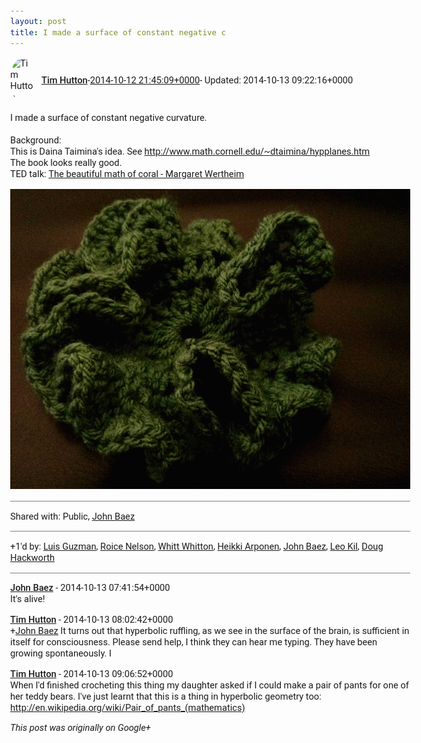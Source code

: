 ```yaml
---
layout: post
title: I made a surface of constant negative c
---
```


<html><head><meta charset="utf-8"><title>I made a surface of constant negative curvature.&lt;br&gt;&lt;br&gt;Background:&lt;br&gt;This i...</title><style>body {font: 11pt Roboto, Arial, sans-serif; max-width: 640px; margin: 24px;}.author-photo {border-radius: 50%; margin-right: 10px; width: 40px;}.author {font-weight: 500;}.main-content {margin: 15px 0 15px;}.post-title {font-weight: bold;}.location {display: block; margin-top: 15px;}.location img {float: left; margin-right: 5px; width: 20px;}.media-link {display: inline-block; max-width: 100%; vertical-align: top;}.media-link p {margin-top: 5px; max-height: 4em; overflow: scroll;}.media {max-height: 100vh; max-width: 100%;}.video-placeholder {background: black; display: flex; height: 300px; max-width: 100%; width: 640px;}.play-icon {border-bottom: 30px solid transparent; border-left: 50px solid white; border-top: 30px solid transparent; color: white; margin: auto;}.album {max-height: 800px; overflow: scroll; width: calc(100vw - 48px);}.album .media-link {margin-right: 5px; max-width: 250px;}.album .media {max-height: 250px;}.link-embed {border-top: 1px solid lightgrey; display: block; margin-top: 20px;}.link-embed img {max-width: 100%;}.inline-link-embed {display: block;}.inline-link-embed img {vertical-align: middle;}.link-title {display: inline-block; font-size: medium; font-weight: 300; padding-left: 1em;}.reshare-attribution {display: block; font-weight: bold; margin-bottom: 10px;}.poll-image {margin-bottom: 5px; max-height: 300px; max-width: 500px;}.poll-choice {align-items: center; display: flex; margin-bottom: 5px; max-width: 500px;}.poll-choice-percentage {background-color: lightblue; height: 100%; left: 0; position: absolute; z-index: -1;}.poll-choice-selected {margin-right: 5px;}.poll-choice-results {border: 1px solid lightgray; border-radius: 5px; display: flex; line-height: 40px; overflow: hidden; padding: 0 8px; position: relative;}.poll-choice-results, .poll-choice-description {flex-grow: 1; margin-right: 10px;}.poll-choice-image {width: 100%;}.poll-choice-image, .poll-choice-image img {max-height: 40px; max-width: 100px;}.poll-choice-votes {max-height: 100px; overflow: auto;}.plus-entity-embed {color: black; display: block; text-decoration: none;}.plus-entity-embed-cover-photo {max-height: 300px; max-width: 100%;}.plus-entity-embed-info {padding: 0 1em 1em;}.plus-entity-embed-info h2 {font-weight: 500; margin: 10px 0;}.plus-entity-embed-info p {font-size: small; margin: 0;}.collection-owner-avatar {border-radius: 50%; border: 2px solid white; height: 40px; margin-top: -22px;}.visibility {padding: 1em 0; border-top: 1px solid grey;}.post-activity {padding: 1em 0; border-top: 1px solid grey;}.comments {border-top: 1px solid gray; padding-top: 1em;}.comment + .comment {margin-top: 1em;}.comment .media-link, .comment .inline-link-embed {margin-top: 5px;}</style></head><body><div style="margin-bottom:1em;"><div style="display:flex; align-items:center"><img class="author-photo" src="https://lh4.googleusercontent.com/-epo4ZZKNqEw/AAAAAAAAAAI/AAAAAAAAVSU/qu3LpcHEnoQ/s64-c/photo.jpg" alt="Tim Hutton"><a href="https://plus.google.com/+TimHutton" target="_blank" class="author">Tim Hutton</a> - <a target="_blank" href="https://plus.google.com/+TimHutton/posts/icCmRW53zC3">2014-10-12 21:45:09+0000</a><span> - Updated: 2014-10-13 09:22:16+0000</span></div><div class="main-content">I made a surface of constant negative curvature.<br><br>Background:<br>This is Daina Taimina&#39;s idea. See <a rel="nofollow" target="_blank" href="http://www.math.cornell.edu/~dtaimina/hypplanes.htm" class="ot-anchor bidi_isolate" jslog="10929; track:click" dir="ltr">http://www.math.cornell.edu/~dtaimina/hypplanes.htm</a><br>The book looks really good.<br>TED talk: <a rel="nofollow" target="_blank" href="https://www.youtube.com/watch?v=soxS8VtMi9E" class="ot-anchor bidi_isolate" jslog="10929; track:click" dir="ltr">The beautiful math of coral - Margaret Wertheim</a></div><a href="/assets/IMG_20141012_212853-MOTION.gif" target="_blank" class="media-link"><img src="/assets/IMG_20141012_212853-MOTION.gif" alt="Image" class="media"></a></div><div class="visibility">Shared with: Public, <a href="https://plus.google.com/117663015413546257905">John Baez</a></div><div class="post-activity"><div class="plus-oners">+1'd by: <a href="https://plus.google.com/+LuisGuzmanJr">Luis Guzman</a>, <a href="https://plus.google.com/+RoiceNelson">Roice Nelson</a>, <a href="https://plus.google.com/+WhittWhitton">Whitt Whitton</a>, <a href="https://plus.google.com/+HeikkiArponen">Heikki Arponen</a>, <a href="https://plus.google.com/+johncbaez999">John Baez</a>, <a href="https://plus.google.com/113577023936441410192">Leo Kil</a>, <a href="https://plus.google.com/111750881748363551870">Doug Hackworth</a></div></div><div class="comments"><div class="comment"><a target="_blank" href="https://plus.google.com/+johncbaez999" class="author">John Baez</a><span class="time"> - 2014-10-13 07:41:54+0000</span><div class="comment-content">It&#39;s alive!</div></div><div class="comment"><a target="_blank" href="https://plus.google.com/+TimHutton" class="author">Tim Hutton</a><span class="time"> - 2014-10-13 08:02:42+0000</span><div class="comment-content"><span class="proflinkWrapper"><span class="proflinkPrefix">+</span><a class="proflink bidi_isolate" href="https://plus.google.com/117663015413546257905" oid="117663015413546257905" >John Baez</a></span> It turns out that hyperbolic ruffling, as we see in the surface of the brain, is sufficient in itself for consciousness. Please send help, I think they can hear me typing. They have been growing spontaneously. I</div></div><div class="comment"><a target="_blank" href="https://plus.google.com/+TimHutton" class="author">Tim Hutton</a><span class="time"> - 2014-10-13 09:06:52+0000</span><div class="comment-content">When I&#39;d finished crocheting this thing my daughter asked if I could make a pair of pants for one of her teddy bears. I&#39;ve just learnt that this is a thing in hyperbolic geometry too: <a rel="nofollow" target="_blank" href="http://en.wikipedia.org/wiki/Pair_of_pants_%28mathematics%29" class="ot-anchor bidi_isolate" jslog="10929; track:click" dir="ltr">http://en.wikipedia.org/wiki/Pair_of_pants_(mathematics)</a></div></div></div></body></html>

<i>This post was originally on Google+</i>